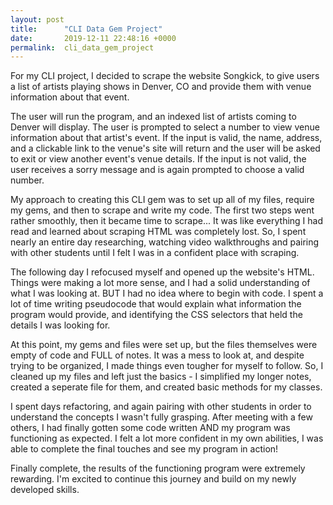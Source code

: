```yaml
---
layout: post
title:      "CLI Data Gem Project"
date:       2019-12-11 22:48:16 +0000
permalink:  cli_data_gem_project
---
```


For my CLI project, I decided to scrape the website Songkick, to give users a list of artists playing shows in Denver, CO and provide them with venue information about that event.

The user will run the program, and an indexed list of artists coming to Denver will display. The user is prompted to select a number to view venue information about that artist's event. If the input is valid, the name, address, and a clickable link to the venue's site will return and the user will be asked to exit or view another event's venue details. If the input is not valid, the user receives a sorry message and is again prompted to choose a valid number. 

My approach to creating this CLI gem was to set up all of my files, require my gems, and then to scrape and write my code. The first two steps went rather smoothly, then it became time to scrape... It was like everything I had read and learned about scraping HTML was completely lost. So, I spent nearly an entire day researching, watching video walkthroughs and pairing with other students until I felt I was in a confident place with scraping.

The following day I refocused myself and opened up the website's HTML. Things were making a lot more sense, and I had a solid understanding of what I was looking at. BUT I had no idea where to begin with code. I spent a lot of time writing pseudocode that would explain what information the program would provide, and identifying the CSS selectors that held the details I was looking for.

At this point, my gems and files were set up, but the files themselves were empty of code and FULL of notes. It was a mess to look at, and despite trying to be organized, I made things even tougher for myself to follow. So, I cleaned up my files and left just the basics - I simplified my longer notes, created a seperate file for them, and created basic methods for my classes. 

I spent days refactoring, and again pairing with other students in order to understand the concepts I wasn't fully grasping. After meeting with a few others, I had finally gotten some code written AND my program was functioning as expected. I felt a lot more confident in my own abilities, I was able to complete the final touches and see my program in action!

Finally complete, the results of the functioning program were extremely rewarding. I'm excited to continue this journey and build on my newly developed skills.





